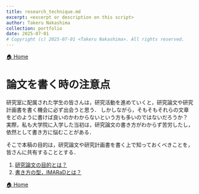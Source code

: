 ```yaml
---
title: research_technique.md
excerpt: <excerpt or description on this script>
author: Takeru Nakashima
collection: portfolio
date: 2025-07-01
# Copyright (c) 2025-07-01 <Takeru Nakashima>. All rights reserved.
---
```


[🏠 Home](../../README.md)

# 論文を書く時の注意点
研究室に配属された学生の皆さんは，研究活動を進めていくと，研究論文や研究計画書を書く機会に必ず出会うと思う．
しかしながら，そもそもそれらの文章をどのように書けば良いのかわからないという方も多いのではないだろうか？
実際，私も大学院に入学した当初は，研究論文の書き方がわからず苦労したし，依然として書き方に悩むことがある．

そこで本稿の目的は，研究論文や研究計画書を書く上で知っておくべきことを，皆さんに共有することとする．

1. [研究論文の目的とは？](./sec/paper_purpose.md)
1. [書き方の型，IMARaDとは？](./sec/paper_imrad.md)
<!---
2. [研究データ管理](./sec/data_management.md)
--->

[🏠 Home](../../README.md)
